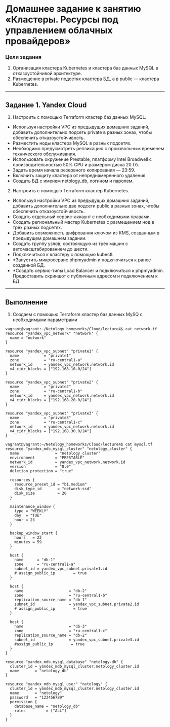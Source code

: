 # Домашнее задание к занятию «Кластеры. Ресурсы под управлением облачных провайдеров»

### Цели задания
1. Организация кластера Kubernetes и кластера баз данных MySQL в отказоустойчивой архитектуре.
2. Размещение в private подсетях кластера БД, а в public — кластера Kubernetes.
***

## Задание 1. Yandex Cloud
1. Настроить с помощью Terraform кластер баз данных MySQL.
 * Используя настройки VPC из предыдущих домашних заданий, добавить дополнительно подсеть private в разных зонах, чтобы обеспечить отказоустойчивость.
 * Разместить ноды кластера MySQL в разных подсетях.
 * Необходимо предусмотреть репликацию с произвольным временем технического обслуживания.
 * Использовать окружение Prestable, платформу Intel Broadwell с производительностью 50% CPU и размером диска 20 Гб.
 * Задать время начала резервного копирования — 23:59.
 * Включить защиту кластера от непреднамеренного удаления.
 * Создать БД с именем netology_db, логином и паролем.
2. Настроить с помощью Terraform кластер Kubernetes.
 * Используя настройки VPC из предыдущих домашних заданий, добавить дополнительно две подсети public в разных зонах, чтобы обеспечить отказоустойчивость.
 * Создать отдельный сервис-аккаунт с необходимыми правами.
 * Создать региональный мастер Kubernetes с размещением нод в трёх разных подсетях.
 * Добавить возможность шифрования ключом из KMS, созданным в предыдущем домашнем задании.
 * Создать группу узлов, состояющую из трёх машин с автомасштабированием до шести.
 * Подключиться к кластеру с помощью kubectl.
 * *Запустить микросервис phpmyadmin и подключиться к ранее созданной БД.
 * *Создать сервис-типы Load Balancer и подключиться к phpmyadmin. Предоставить скриншот с публичным адресом и подключением к БД.
 ***
 ## Выполнение

1. Создаем с помощью Terraform кластер баз данных MySQ с необходимыми параметрами
````
vagrant@vagrant:~/Netology_homeworks/Cloud/lecture4$ cat network.tf
resource "yandex_vpc_network" "network" {
  name = "network"
}

resource "yandex_vpc_subnet" "private1" {
  name           = "private1"
  zone           = "ru-central1-a"
  network_id     = yandex_vpc_network.network.id
  v4_cidr_blocks = ["192.168.10.0/24"]
}

resource "yandex_vpc_subnet" "private2" {
  name           = "private2"
  zone           = "ru-central1-b"
  network_id     = yandex_vpc_network.network.id
  v4_cidr_blocks = ["192.168.20.0/24"]
}

resource "yandex_vpc_subnet" "private3" {
  name           = "private3"
  zone           = "ru-central1-c"
  network_id     = yandex_vpc_network.network.id
  v4_cidr_blocks = ["192.168.30.0/24"]
}

vagrant@vagrant:~/Netology_homeworks/Cloud/lecture4$ cat mysql.tf
resource "yandex_mdb_mysql_cluster" "netology_cluster" {
  name                = "netology_cluster"
  environment         = "PRESTABLE"
  network_id          = yandex_vpc_network.network.id
  version             = "8.0"
  deletion_protection = "true"

  resources {
    resource_preset_id = "b1.medium"
    disk_type_id       = "network-ssd"
    disk_size          = 20
  }

  maintenance_window {
    type = "WEEKLY"
    day  = "TUE"
    hour = 23
  }

  backup_window_start {
    hours   = 23
    minutes = 59
  }

  host {
    name      = "db-1"
    zone      = "ru-central1-a"
    subnet_id = yandex_vpc_subnet.private1.id
    # assign_public_ip        = true
  }

  host {
    name                    = "db-2"
    zone                    = "ru-central1-b"
    replication_source_name = "db-1"
    subnet_id               = yandex_vpc_subnet.private2.id
    # assign_public_ip        = true
  }

  host {
    name                    = "db-3"
    zone                    = "ru-central1-c"
    replication_source_name = "db-2"
    subnet_id               = yandex_vpc_subnet.private3.id
    #assign_public_ip        = true
  }
}

resource "yandex_mdb_mysql_database" "netology-db" {
  cluster_id = yandex_mdb_mysql_cluster.netology_cluster.id
  name       = "netology_db"
}

resource "yandex_mdb_mysql_user" "netology" {
  cluster_id = yandex_mdb_mysql_cluster.netology_cluster.id
  name       = "netology"
  password   = "123456789"
  permission {
    database_name = "netology_db"
    roles         = ["ALL"]
  }
}


````

